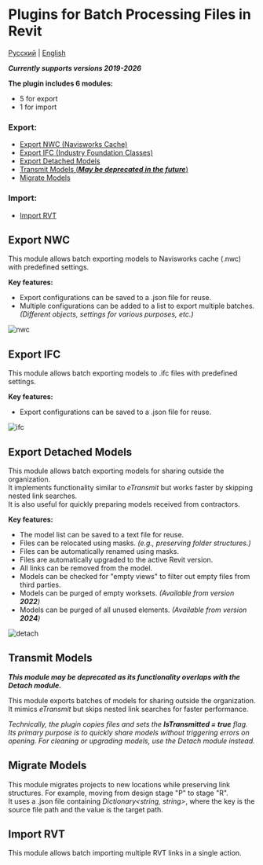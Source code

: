 # Plugins for Batch Processing Files in Revit

<a href="README.ru-RU.md">Русский</a> | <a href="README.md">English</a>

***Currently supports versions 2019-2026***

  **The plugin includes 6 modules:**
  - 5 for export
  - 1 for import

 ### Export:
  - [Export NWC (Navisworks Cache)](#export-nwc)
  - [Export IFC (Industry Foundation Classes)](#export-ifc)
  - [Export Detached Models](#export-detached-models)
  - [Transmit Models (***May be deprecated in the future***)](#transmit-models)
  - [Migrate Models](#migrate-models)

### Import:
  - [Import RVT](#import-rvt)

## Export NWC
This module allows batch exporting models to Navisworks cache (.nwc) with predefined settings.

  **Key features:**
  - Export configurations can be saved to a .json file for reuse.
  - Multiple configurations can be added to a list to export multiple batches. *(Different objects, settings for various purposes, etc.)*

![nwc](https://github.com/user-attachments/assets/8a78ce83-3c0b-4ac0-9242-01cb7607a750)

## Export IFC
This module allows batch exporting models to .ifc files with predefined settings.

 **Key features:**
  - Export configurations can be saved to a .json file for reuse.

![ifc](https://github.com/user-attachments/assets/4fc70ff8-7b1b-4d70-8e90-ede45c8cc59c)

## Export Detached Models
This module allows batch exporting models for sharing outside the organization.<br>
It implements functionality similar to *eTransmit* but works faster by skipping nested link searches.<br>
It is also useful for quickly preparing models received from contractors.

  **Key features:**
  - The model list can be saved to a text file for reuse.
  - Files can be relocated using masks. *(e.g., preserving folder structures.)*
  - Files can be automatically renamed using masks.
  - Files are automatically upgraded to the active Revit version.
  - All links can be removed from the model.
  - Models can be checked for "empty views" to filter out empty files from third parties.
  - Models can be purged of empty worksets. *(Available from version **2022**)*
  - Models can be purged of all unused elements. *(Available from version **2024**)*
  
![detach](https://github.com/user-attachments/assets/fc7e8ebe-9ac9-4068-83c8-ff91a0c64e9c)

## Transmit Models
***This module may be deprecated as its functionality overlaps with the Detach module.*** <br>

This module exports batches of models for sharing outside the organization. <br>
It mimics *eTransmit* but skips nested link searches for faster performance. <br>

*Technically, the plugin copies files and sets the **IsTransmitted = true** flag. Its primary purpose is to quickly share models without triggering errors on opening. For cleaning or upgrading models, use the Detach module instead.*

## Migrate Models
This module migrates projects to new locations while preserving link structures. For example, moving from design stage "P" to stage "R". <br>
It uses a .json file containing *Dictionary<string, string>*, where the key is the source file path and the value is the target path.

## Import RVT
This module allows batch importing multiple RVT links in a single action.
